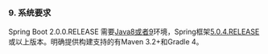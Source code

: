 ### 9. 系统要求

Spring Boot 2.0.0.RELEASE 需要[Java8或者9](http://www.java.com/)环境，Spring框架[5.0.4.RELEASE](https://docs.spring.io/spring/docs/5.0.4.RELEASE/spring-framework-reference/)或以上版本。明确提供构建支持的有Maven 3.2+和Gradle 4。